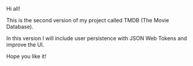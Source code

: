 Hi all!

This is the second version of my project called TMDB (The Movie Database).

In this version I will include user persistence with JSON Web Tokens and improve the UI.

Hope you like it!
